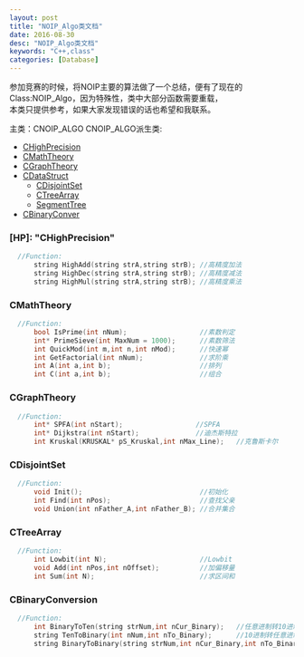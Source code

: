 ```yaml
---
layout: post
title: "NOIP_Algo类文档"
date: 2016-08-30
desc: "NOIP_Algo类文档"
keywords: "C++,class"
categories: [Database]
---
```


参加竞赛的时候，将NOIP主要的算法做了一个总结，便有了现在的Class:NOIP_Algo，因为特殊性，类中大部分函数需要重载，  
本类只提供参考，如果大家发现错误的话也希望和我联系。

主类：CNOIP_ALGO
    CNOIP_ALGO派生类:
    
* [CHighPrecision](#HP)
* [CMathTheory](#MT)
* [CGraphTheory](#GT)
* [CDataStruct](#DSt)
  * [CDisjointSet](#DSe)
  * [CTreeArray](#TA)
  * [SegmentTree](#ST)
* [CBinaryConver](#BC)

### [HP]: "CHighPrecision"

``` c++
  //Function:
      string HighAdd(string strA,string strB); //高精度加法
      string HighDec(string strA,string strB); //高精度减法
      string HighMul(string strA,string strB); //高精度乘法
```

### CMathTheory

``` c++      
  //Function:
      bool IsPrime(int nNum);                  //素数判定
      int* PrimeSieve(int MaxNum = 1000);      //素数筛法
      int QuickMod(int m,int n,int nMod);      //快速幂
      int GetFactorial(int nNum);              //求阶乘
      int A(int a,int b);                      //排列
      int C(int a,int b);                      //组合
```          

### CGraphTheory

``` c++
  //Function:
      int* SPFA(int nStart);                  //SPFA
      int* Dijkstra(int nStart);              //迪杰斯特拉
      int Kruskal(KRUSKAL* pS_Kruskal,int nMax_Line);   //克鲁斯卡尔
```          

### CDisjointSet
      
``` c++  
  //Function:
      void Init();                             //初始化
      int Find(int nPos);                      //查找父亲
      void Union(int nFather_A,int nFather_B); //合并集合
```          

### CTreeArray
      
``` c++
  //Function:
      int Lowbit(int N);                       //Lowbit
      void Add(int nPos,int nOffset);          //加偏移量
      int Sum(int N);                          //求区间和
```          

### CBinaryConversion
      
``` c++
  //Function:
      int BinaryToTen(string strNum,int nCur_Binary);   //任意进制转10进制
      string TenToBinary(int nNum,int nTo_Binary);      //10进制转任意进制
      string BinaryToBinary(string strNum,int nCur_Binary,int nTo_Binary); //任意进制转任意进制
```
